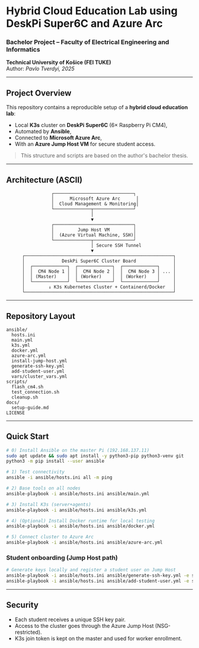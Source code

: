 #  Hybrid Cloud Education Lab using DeskPi Super6C and Azure Arc


###  Bachelor Project – Faculty of Electrical Engineering and Informatics  
**Technical University of Košice (FEI TUKE)**  
Author: *Pavlo Tverdyi, 2025*  

---

##  Project Overview

This repository contains a reproducible setup of a **hybrid cloud education lab**:
- Local **K3s** cluster on **DeskPi Super6C** (6× Raspberry Pi CM4),
- Automated by **Ansible**,
- Connected to **Microsoft Azure Arc**,
- With an **Azure Jump Host VM** for secure student access.

> This structure and scripts are based on the author's bachelor thesis.

---

##  Architecture (ASCII)

```
                 ┌──────────────────────────────┐
                 │      Microsoft Azure Arc      │
                 │  Cloud Management & Monitoring│
                 └──────────────┬───────────────┘
                                │
                                ▼
                 ┌──────────────────────────────┐
                 │         Jump Host VM         │
                 │  (Azure Virtual Machine, SSH)│
                 └──────────────┬───────────────┘
                                │ Secure SSH Tunnel
                                ▼
      ┌────────────────────────────────────────────────────────┐
      │              DeskPi Super6C Cluster Board              │
      │  ┌─────────────┐  ┌─────────────┐  ┌─────────────┐     │
      │  │  CM4 Node 1 │  │  CM4 Node 2 │  │  CM4 Node 3 │ ... │
      │  │ (Master)    │  │ (Worker)    │  │ (Worker)    │     │
      │  └─────────────┘  └─────────────┘  └─────────────┘     │
      │         ↓ K3s Kubernetes Cluster + Containerd/Docker   │
      └────────────────────────────────────────────────────────┘
```

---

##  Repository Layout

```
ansible/
  hosts.ini
  main.yml
  k3s.yml
  docker.yml
  azure-arc.yml
  install-jump-host.yml
  generate-ssh-key.yml
  add-student-user.yml
  vars/cluster_vars.yml
scripts/
  flash_cm4.sh
  test_connection.sh
  cleanup.sh
docs/
  setup-guide.md
LICENSE
```

---

##  Quick Start

```bash
# 0) Install Ansible on the master Pi (192.168.137.11)
sudo apt update && sudo apt install -y python3-pip python3-venv git
python3 -m pip install --user ansible

# 1) Test connectivity
ansible -i ansible/hosts.ini all -m ping

# 2) Base tools on all nodes
ansible-playbook -i ansible/hosts.ini ansible/main.yml

# 3) Install K3s (server+agents)
ansible-playbook -i ansible/hosts.ini ansible/k3s.yml

# 4) (Optional) Install Docker runtime for local testing
ansible-playbook -i ansible/hosts.ini ansible/docker.yml

# 5) Connect cluster to Azure Arc
ansible-playbook -i ansible/hosts.ini ansible/azure-arc.yml
```

### Student onboarding (Jump Host path)
```bash
# Generate keys locally and register a student user on Jump Host
ansible-playbook -i ansible/hosts.ini ansible/generate-ssh-key.yml -e student_name=student1
ansible-playbook -i ansible/hosts.ini ansible/add-student-user.yml -e student_name=student1
```

---

##  Security
- Each student receives a unique SSH key pair.
- Access to the cluster goes through the Azure Jump Host (NSG-restricted).
- K3s join token is kept on the master and used for worker enrollment.

